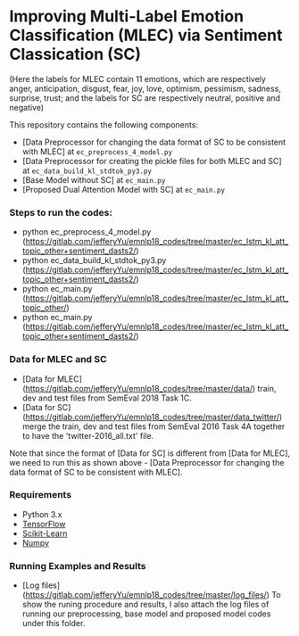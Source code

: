 # Improving Multi-Label Emotion Classification (MLEC) via Sentiment Classication (SC)

(Here the labels for MLEC contain 11 emotions, which are respectively anger, anticipation, disgust, fear, joy, love, optimism, pessimism, sadness, surprise, trust;
and the labels for SC are respectively neutral, positive and negative)

This repository contains the following components:
[](../SemEval2018_EC_github/)

- [Data Preprocessor for changing the data format of SC to be consistent with MLEC] at `ec_preprocess_4_model.py`
- [Data Preprocessor for creating the pickle files for both MLEC and SC] at `ec_data_build_kl_stdtok_py3.py`
- [Base Model without SC] at `ec_main.py`
- [Proposed Dual Attention Model with SC] at `ec_main.py`


### Steps to run the codes:
- python ec_preprocess_4_model.py (https://gitlab.com/jefferyYu/emnlp18_codes/tree/master/ec_lstm_kl_att_topic_other+sentiment_dasts2/)
- python ec_data_build_kl_stdtok_py3.py (https://gitlab.com/jefferyYu/emnlp18_codes/tree/master/ec_lstm_kl_att_topic_other+sentiment_dasts2/)
- python ec_main.py (https://gitlab.com/jefferyYu/emnlp18_codes/tree/master/ec_lstm_kl_att_topic_other/)
- python ec_main.py (https://gitlab.com/jefferyYu/emnlp18_codes/tree/master/ec_lstm_kl_att_topic_other+sentiment_dasts2/)

### Data for MLEC and SC
- [Data for MLEC] (https://gitlab.com/jefferyYu/emnlp18_codes/tree/master/data/) train, dev and test files from SemEval 2018 Task 1C.
- [Data for SC] (https://gitlab.com/jefferyYu/emnlp18_codes/tree/master/data_twitter/) merge the train, dev and test files from SemEval 2016 Task 4A together to have the 'twitter-2016_all.txt' file.

Note that since the format of [Data for SC] is different from [Data for MLEC], we need to run this as shown above - [Data Preprocessor for changing the data format of SC to be consistent with MLEC].


### Requirements

- Python 3.x
- [TensorFlow](https://www.tensorflow.org)
- [Scikit-Learn](http://scikit-learn.org/stable/index.html)
- [Numpy](http://www.numpy.org/)

### Running Examples and Results

- [Log files] (https://gitlab.com/jefferyYu/emnlp18_codes/tree/master/log_files/) To show the runing procedure and results, I also attach the log files of running our preprocessing, base model and proposed model codes under this folder.

